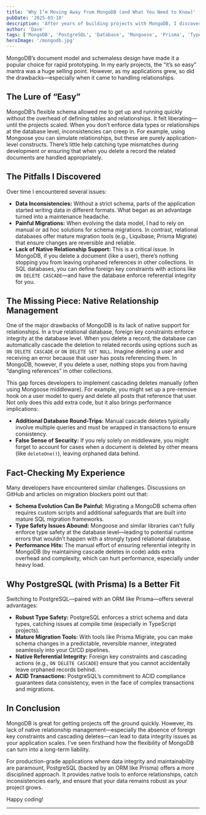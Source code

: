 ```yaml
---
title: 'Why I’m Moving Away from MongoDB (and What You Need to Know)'
pubDate: '2025-03-10'
description: 'After years of building projects with MongoDB, I discovered critical pitfalls—especially around relationships and referential integrity—that make PostgreSQL (with an ORM like Prisma) a better choice for scalable, production-grade applications.'
author: 'Dave'
tags: ['MongoDB', 'PostgreSQL', 'Database', 'Mongoose', 'Prisma', 'TypeScript']
heroImage: '/mongodb.jpg'
---
```


MongoDB’s document model and schemaless design have made it a popular choice for rapid prototyping. In my early projects, the “it’s so easy” mantra was a huge selling point. However, as my applications grew, so did the drawbacks—especially when it came to handling relationships.

## The Lure of “Easy”

MongoDB’s flexible schema allowed me to get up and running quickly without the overhead of defining tables and relationships. It felt liberating—until the projects scaled. When you don’t enforce data types or relationships at the database level, inconsistencies can creep in. For example, using Mongoose you can simulate relationships, but these are purely application-level constructs. There’s little help catching type mismatches during development or ensuring that when you delete a record the related documents are handled appropriately.

## The Pitfalls I Discovered

Over time I encountered several issues:

-   **Data Inconsistencies:** Without a strict schema, parts of the application started writing data in different formats. What began as an advantage turned into a maintenance headache.
-   **Painful Migrations:** When evolving the data model, I had to rely on manual or ad hoc solutions for schema migrations. In contrast, relational databases offer mature migration tools (e.g., Liquibase, Prisma Migrate) that ensure changes are reversible and reliable.
-   **Lack of Native Relationship Support:** This is a critical issue. In MongoDB, if you delete a document (like a user), there’s nothing stopping you from leaving orphaned references in other collections. In SQL databases, you can define foreign key constraints with actions like `ON DELETE CASCADE`—and have the database enforce referential integrity for you.

## The Missing Piece: Native Relationship Management

One of the major drawbacks of MongoDB is its lack of native support for relationships. In a true relational database, foreign key constraints enforce integrity at the database level. When you delete a record, the database can automatically cascade the deletion to related records using options such as `ON DELETE CASCADE` or `ON DELETE SET NULL`. Imagine deleting a user and receiving an error because that user has posts referencing them. In MongoDB, however, if you delete a user, nothing stops you from having “dangling references” in other collections.

This gap forces developers to implement cascading deletes manually (often using Mongoose middleware). For example, you might set up a pre-remove hook on a user model to query and delete all posts that reference that user. Not only does this add extra code, but it also brings performance implications:

-   **Additional Database Round-Trips:** Manual cascade deletes typically involve multiple queries and must be wrapped in transactions to ensure consistency.
-   **False Sense of Security:** If you rely solely on middleware, you might forget to account for cases when a document is deleted by other means (like `deleteOne()`), leaving orphaned data behind.

## Fact-Checking My Experience

Many developers have encountered similar challenges. Discussions on GitHub and articles on migration blockers point out that:

-   **Schema Evolution Can Be Painful:** Migrating a MongoDB schema often requires custom scripts and additional safeguards that are built into mature SQL migration frameworks.
-   **Type Safety Issues Abound:** Mongoose and similar libraries can’t fully enforce type safety at the database level—leading to potential runtime errors that wouldn’t happen with a strongly typed relational database.
-   **Performance Hits:** The manual effort of ensuring referential integrity in MongoDB (by maintaining cascade deletes in code) adds extra overhead and complexity, which can hurt performance, especially under heavy load.

## Why PostgreSQL (with Prisma) Is a Better Fit

Switching to PostgreSQL—paired with an ORM like Prisma—offers several advantages:

-   **Robust Type Safety:** PostgreSQL enforces a strict schema and data types, catching issues at compile time (especially in TypeScript projects).
-   **Mature Migration Tools:** With tools like Prisma Migrate, you can make schema changes in a predictable, reversible manner, integrated seamlessly into your CI/CD pipelines.
-   **Native Referential Integrity:** Foreign key constraints and cascading actions (e.g., `ON DELETE CASCADE`) ensure that you cannot accidentally leave orphaned records behind.
-   **ACID Transactions:** PostgreSQL’s commitment to ACID compliance guarantees data consistency, even in the face of complex transactions and migrations.

## In Conclusion

MongoDB is great for getting projects off the ground quickly. However, its lack of native relationship management—especially the absence of foreign key constraints and cascading deletes—can lead to data integrity issues as your application scales. I’ve seen firsthand how the flexibility of MongoDB can turn into a long-term liability.

For production-grade applications where data integrity and maintainability are paramount, PostgreSQL (backed by an ORM like Prisma) offers a more disciplined approach. It provides native tools to enforce relationships, catch inconsistencies early, and ensure that your data remains robust as your project grows.

Happy coding!

---
